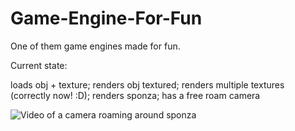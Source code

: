 # Game-Engine-For-Fun
One of them game engines made for fun.

Current state:

loads obj + texture; renders obj textured; renders multiple textures (correctly now! :D);
renders sponza; has  a free roam camera

![Video of a camera roaming around sponza](https://media2.giphy.com/media/PmdkctLz0Iasc6DyzH/giphy.gif)
